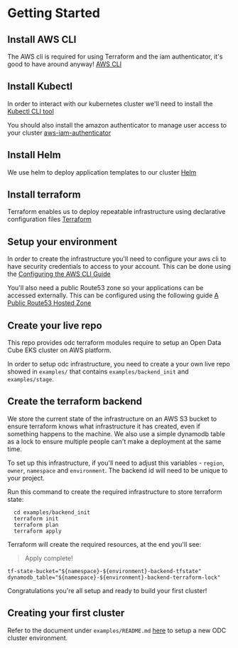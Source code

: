 # Getting Started

## Install AWS CLI

The AWS cli is required for using Terraform and the iam authenticator, it's good to have around anyway! [AWS CLI](https://aws.amazon.com/cli/)

## Install Kubectl

In order to interact with our kubernetes cluster we'll need to install the [Kubectl CLI tool](https://kubernetes.io/docs/tasks/tools/install-kubectl/)

You should also install the amazon authenticator to manage user access to your cluster [aws-iam-authenticator](https://docs.aws.amazon.com/eks/latest/userguide/install-aws-iam-authenticator.html)

## Install Helm

We use helm to deploy application templates to our cluster [Helm](https://github.com/kubernetes/helm#install)

## Install terraform

Terraform enables us to deploy repeatable infrastructure using declarative configuration files [Terraform](https://www.terraform.io/downloads.html)

## Setup your environment

In order to create the infrastructure you'll need to configure your aws cli to have security credentials to access to your account. This can be done using the [Configuring the AWS CLI Guide](https://docs.aws.amazon.com/cli/latest/userguide/cli-chap-configure.html)

You'll also need a public Route53 zone so your applications can be accessed externally. This can be configured using the following guide [A Public Route53 Hosted Zone](https://docs.aws.amazon.com/Route53/latest/DeveloperGuide/CreatingHostedZone.html)

## Create your live repo

This repo provides odc terraform modules require to setup an Open Data Cube EKS cluster on AWS platform. 

In order to setup odc infrastructure, you need to create a your own live repo showed in `examples/` that contains `examples/backend_init` and `examples/stage`.

## Create the terraform backend

We store the current state of the infrastructure on an AWS S3 bucket to ensure terraform knows what infrastructure it has created, even if something happens to the machine. We also use a simple dynamodb table as a lock to ensure multiple people can't make a deployment at the same time.

To set up this infrastructure, if you'll need to adjust this variables - `region`, `owner`, `namespace` and `environment`. The backend id will need to be unique to your project.

Run this command to create the required infrastructure to store terraform state:

```shell script
  cd examples/backend_init
  terraform init
  terraform plan
  terraform apply
```

Terraform will create the required resources, at the end you'll see: 

> Apply complete!


```properties
tf-state-bucket="${namespace}-${environment}-backend-tfstate"
dynamodb_table="${namespace}-${environment}-backend-terraform-lock"
```

Congratulations you're all setup and ready to build your first cluster!

## Creating your first cluster

Refer to the document under `examples/README.md` [here](../examples/README.md) to setup a new ODC cluster environment.
